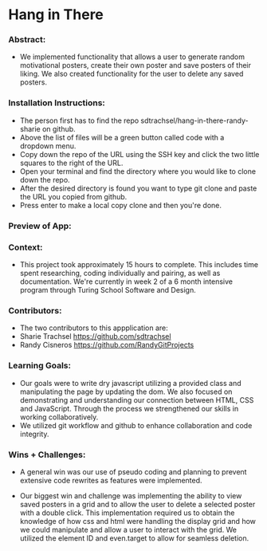 # Hang in There  

### Abstract:
* We implemented functionality that allows a user to generate random motivational posters, create their own poster and save posters of their liking. We also created functionality for the user to delete any saved posters.  

### Installation Instructions:
* The person first has to find the repo sdtrachsel/hang-in-there-randy-sharie on github.
* Above the list of files will be a green button called code with a dropdown menu.
* Copy down the repo of the URL using the SSH key and click the two little squares to the right of the URL.
* Open your terminal and find the directory where you would like to clone down the repo.
* After the desired directory is found you want to type git clone and paste the URL you copied from github.
* Press enter to make a local copy clone and then you're done.

### Preview of App:
[//]: <> (Provide ONE gif or screenshot of your application - choose the "coolest" piece of functionality to show off.)

### Context:
* This project took approximately 15 hours to complete. This includes time spent researching, coding individually and pairing, as well as documentation. We're currently in week 2 of a 6 month intensive program through Turing School Software and Design. 

### Contributors:
* The two contributors to this appplication are:
* Sharie Trachsel https://github.com/sdtrachsel
* Randy Cisneros https://github.com/RandyGitProjects

### Learning Goals:
* Our goals were to write dry javascript utilizing a provided class and manipulating the page by updating the dom. We also focused on demonstrating and understanding our connection between HTML, CSS and JavaScript. Through the process we strengthened our skills in working collaboratively.
* We utilized git workflow and github to enhance collaboration and code integrity. 

### Wins + Challenges:
* A general win was our use of pseudo coding and planning to prevent extensive code rewrites as features were implemented. 

* Our biggest win and challenge was implementing the ability to view saved posters in a grid and to allow the user to delete a selected poster with a double click. This implementation required us to obtain the knowledge of how css and html were handling the display grid and how we could manipulate and allow a user to interact with the grid. We utilized the element ID and even.target to allow for seamless deletion.